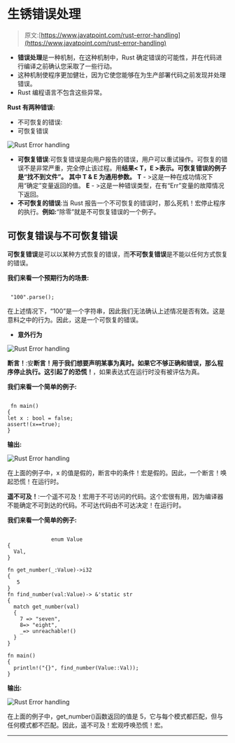 # 生锈错误处理

> 原文:[https://www.javatpoint.com/rust-error-handling](https://www.javatpoint.com/rust-error-handling)

*   **错误处理**是一种机制，在这种机制中，Rust 确定错误的可能性，并在代码进行编译之前确认您采取了一些行动。
*   这种机制使程序更加健壮，因为它使您能够在为生产部署代码之前发现并处理错误。
*   Rust 编程语言不包含这些异常。

**Rust 有两种错误:**

*   不可恢复的错误:
*   可恢复错误

![Rust Error handling](../Images/f02bdd255793570485118414d7cd4d74.png)

*   **可恢复错误**:可恢复错误是向用户报告的错误，用户可以重试操作。可恢复的错误不是非常严重，完全停止该过程。用**结果< T，E >表示。可恢复错误的例子是“找不到文件”。**
    **其中 T & E 为通用参数。**
    **T** - >这是一种在成功情况下用“确定”变量返回的值。
    **E** - >这是一种错误类型，在有“Err”变量的故障情况下返回。
*   **不可恢复的错误**:当 Rust 报告一个不可恢复的错误时，那么死机！宏停止程序的执行。**例如:**“除零”就是不可恢复错误的一个例子。

## 可恢复错误与不可恢复错误

**可恢复错误**是可以以某种方式恢复的错误，而**不可恢复错误**是不能以任何方式恢复的错误。

**我们来看一个预期行为的场景:**

```

 "100".parse();

```

在上述情况下，“100”是一个字符串，因此我们无法确认上述情况是否有效。这是意料之中的行为。因此，这是一个可恢复的错误。

*   **意外行为**

![Rust Error handling](../Images/1181c95a95b98876bf3e7e0cc6e5092b.png)

**断言！**:安**断言！**用于我们想要声明某事为真时。如果它不够正确和错误，那么程序停止执行。这引起了**的恐慌！**，如果表达式在运行时没有被评估为真。

**我们来看一个简单的例子:**

```

 fn main()
{
let x : bool = false;
assert!(x==true);
}

```

**输出:**

![Rust Error handling](../Images/8b742eb2796f62955908bf76242b8bcf.png)

在上面的例子中，x 的值是假的，断言中的条件！宏是假的。因此，一个断言！唤起恐慌！在运行时。

**遥不可及！**:一个遥不可及！宏用于不可访问的代码。这个宏很有用，因为编译器不能确定不可到达的代码。不可达代码由不可达决定！在运行时。

**我们来看一个简单的例子:**

```

              enum Value
{
  Val,
}

fn get_number(_:Value)->i32
{ 
   5
}
fn find_number(val:Value)-> &'static str
{
  match get_number(val)
  {
    7 => "seven",
    8=> "eight",
	_=> unreachable!()
  }
}

fn main()
{
  println!("{}", find_number(Value::Val));
}

```

**输出:**

![Rust Error handling](../Images/370f6235cc1d9af4408b1602e1eea1d1.png)

在上面的例子中，get_number()函数返回的值是 5，它与每个模式都匹配，但与任何模式都不匹配。因此，遥不可及！宏观呼唤恐慌！宏。

* * *